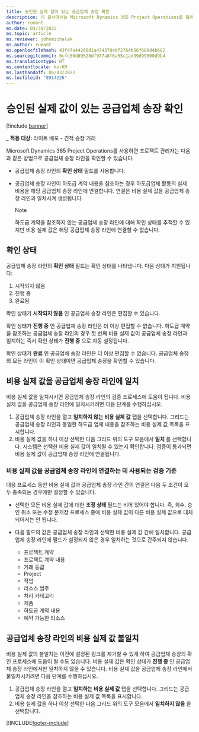 ```yaml
---
title: 승인된 실제 값이 있는 공급업체 송장 확인
description: 이 문서에서는 Microsoft Dynamics 365 Project Operations를 통해 프로젝트 관리자가 계약자가 작업을 수행하고 기록된 시간과 프로젝트 팀 구성원이 사용한 비용 및 자재로 승인된 실제 금액으로 공급업체 송장을 확인할 수 있는 방법에 대해 설명합니다.
author: rumant
ms.date: 03/30/2022
ms.topic: article
ms.reviewer: johnmichalak
ms.author: rumant
ms.openlocfilehash: 43f47a44260d1a47437846f2764b56f680d4b682
ms.sourcegitcommit: 6cfc50d89528df977a8f6a55c1ad39d99800d9b4
ms.translationtype: HT
ms.contentlocale: ko-KR
ms.lasthandoff: 06/03/2022
ms.locfileid: "8914226"
---
```

# <a name="verification-of-vendor-invoices-with-approved-actuals"></a>승인된 실제 값이 있는 공급업체 송장 확인

[!include [banner](../../includes/dataverse-preview.md)]

_ **적용 대상:** 라이트 배포 - 견적 송장 거래

Microsoft Dynamics 365 Project Operations를 사용하면 프로젝트 관리자는 다음과 같은 방법으로 공급업체 송장 라인을 확인할 수 있습니다.

- 공급업체 송장 라인의 **확인 상태** 필드를 사용합니다.
- 공급업체 송장 라인이 하도급 계약 내용을 참조하는 경우 하도급업체 활동의 실제 비용을 해당 공급업체 송장 라인에 연결합니다. 연결은 비용 실제 값을 공급업체 송장 라인과 일치시켜 생성됩니다.

    > [!NOTE]
    > 하도급 계약을 참조하지 않는 공급업체 송장 라인에 대해 확인 상태를 추적할 수 있지만 비용 실제 값은 해당 공급업체 송장 라인에 연결할 수 없습니다.

## <a name="verification-status"></a>확인 상태

공급업체 송장 라인의 **확인 상태** 필드는 확인 상태를 나타냅니다. 다음 상태가 지원됩니다:

1. 시작되지 않음
2. 진행 중
3. 완료됨

확인 상태가 **시작되지 않음** 인 공급업체 송장 라인은 편집할 수 있습니다.

확인 상태가 **진행 중** 인 공급업체 송장 라인은 더 이상 편집할 수 없습니다. 하도급 계약을 참조하는 공급업체 송장 라인의 경우 첫 번째 비용 실제 값이 공급업체 송장 라인과 일치하는 즉시 확인 상태가 **진행 중** 으로 자동 설정됩니다.

확인 상태가 **완료** 인 공급업체 송장 라인은 더 이상 편집할 수 없습니다. 공급업체 송장의 모든 라인이 이 확인 상태이면 공급업체 송장을 확인할 수 있습니다.

## <a name="match-cost-actuals-to-vendor-invoice-lines"></a>비용 실제 값을 공급업체 송장 라인에 일치

비용 실제 값을 일치시키면 공급업체 송장 라인의 검증 프로세스에 도움이 됩니다. 비용 실제 값을 공급업체 송장 라인에 일치시키려면 다음 단계를 수행하십시오.

1. 공급업체 송장 라인을 열고 **일치하지 않는 비용 실제 값** 탭을 선택합니다. 그리드는 공급업체 송장 라인과 동일한 하도급 업체 내용을 참조하는 비용 실제 값 목록을 표시합니다.
2. 비용 실제 값을 하나 이상 선택한 다음 그리드 위의 도구 모음에서 **일치** 를 선택합니다. 시스템은 선택한 비용 실제 값이 일치될 수 있는지 확인합니다. 검증이 통과되면 비용 실제 값이 공급업체 송장 라인에 연결됩니다.

### <a name="validation-criteria-that-are-used-to-link-cost-actuals-to-vendor-invoice-lines"></a>비용 실제 값을 공급업체 송장 라인에 연결하는 데 사용되는 검증 기준

대응 프로세스 동안 비용 실제 값과 공급업체 송장 라인 간의 연결은 다음 두 조건이 모두 충족되는 경우에만 설정할 수 있습니다.

- 선택한 모든 비용 실제 값에 대한 **조정 상태** 필드는 비어 있어야 합니다. 즉, 회수, 승인 취소 또는 수정 분개장 프로세스 중에 비용 실제 값이 다른 비용 실제 값으로 대체되어서는 안 됩니다.
- 다음 필드의 값은 공급업체 송장 라인과 선택한 비용 실제 값 간에 일치합니다. 공급업체 송장 라인에 필드가 설정되지 않은 경우 일치하는 것으로 간주되지 않습니다.

    - 프로젝트 계약
    - 프로젝트 계약 내용
    - 거래 등급
    - Project
    - 작업
    - 리소스 범주
    - 처리 카테고리
    - 제품
    - 하도급 계약 내용
    - 예약 가능한 리소스

## <a name="unmatch-cost-actuals-from-a-vendor-invoice-line"></a>공급업체 송장 라인의 비용 실제 값 불일치

비용 실제 값의 불일치는 이전에 설정된 링크를 제거할 수 있게 하여 공급업체 송장의 확인 프로세스에 도움이 될 수도 있습니다. 비용 실제 값은 확인 상태가 **진행 중** 인 공급업체 송장 라인에서만 일치하지 않을 수 있습니다. 비용 실제 값을 공급업체 송장 라인에서 불일치시키려면 다음 단계를 수행하십시오.

1. 공급업체 송장 라인을 열고 **일치하는 비용 실제 값** 탭을 선택합니다. 그리드는 공급업체 송장 라인을 참조하는 비용 실제 값 목록을 표시합니다.
2. 비용 실제 값을 하나 이상 선택한 다음 그리드 위의 도구 모음에서 **일치하지 않음** 을 선택합니다.

[!INCLUDE[footer-include](../../includes/footer-banner.md)]
